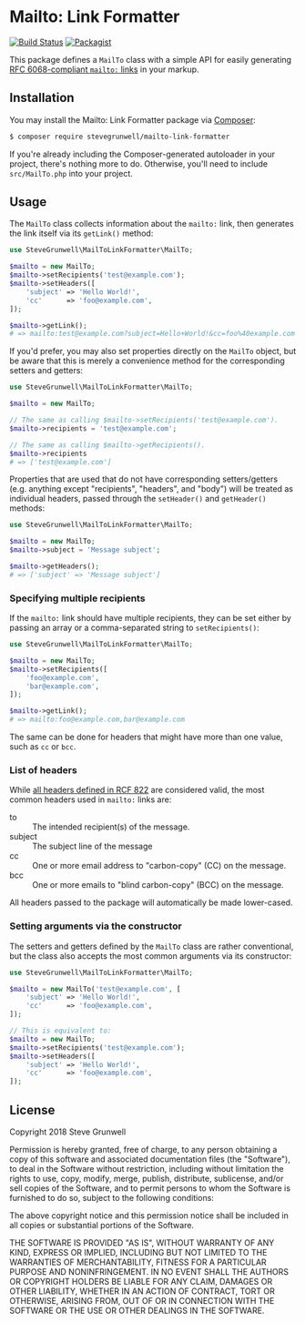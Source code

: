 # Mailto: Link Formatter

[![Build Status](https://travis-ci.org/stevegrunwell/mailto-link-formatter.svg?branch=develop)](https://travis-ci.org/stevegrunwell/mailto-link-formatter)
[![Packagist](https://img.shields.io/packagist/v/stevegrunwell/mailto-link-formatter.svg)](https://packagist.org/packages/stevegrunwell/mailto-link-formatter)

This package defines a `MailTo` class with a simple API for easily generating [RFC 6068-compliant `mailto:` links](https://www.rfc-editor.org/info/rfc2368) in your markup.

## Installation

You may install the Mailto: Link Formatter package via [Composer](https://getcomposer.org):

```sh
$ composer require stevegrunwell/mailto-link-formatter
```

If you're already including the Composer-generated autoloader in your project, there's nothing more to do. Otherwise, you'll need to include `src/MailTo.php` into your project.

## Usage

The `MailTo` class collects information about the `mailto:` link, then generates the link itself via its `getLink()` method:

```php
use SteveGrunwell\MailToLinkFormatter\MailTo;

$mailto = new MailTo;
$mailto->setRecipients('test@example.com');
$mailto->setHeaders([
    'subject' => 'Hello World!',
    'cc'      => 'foo@example.com',
]);

$mailto->getLink();
# => mailto:test@example.com?subject=Hello+World!&cc=foo%40example.com
```

If you'd prefer, you may also set properties directly on the `MailTo` object, but be aware that this is merely a convenience method for the corresponding setters and getters:

```php
use SteveGrunwell\MailToLinkFormatter\MailTo;

$mailto = new MailTo;

// The same as calling $mailto->setRecipients('test@example.com').
$mailto->recipients = 'test@example.com';

// The same as calling $mailto->getRecipients().
$mailto->recipients
# => ['test@example.com']
```

Properties that are used that do not have corresponding setters/getters (e.g. anything except "recipients", "headers", and "body") will be treated as individual headers, passed through the `setHeader()` and `getHeader()` methods:

```php
use SteveGrunwell\MailToLinkFormatter\MailTo;

$mailto = new MailTo;
$mailto->subject = 'Message subject';

$mailto->getHeaders();
# => ['subject' => 'Message subject']
```

### Specifying multiple recipients

If the `mailto:` link should have multiple recipients, they can be set either by passing an array or a comma-separated string to `setRecipients()`:

```php
use SteveGrunwell\MailToLinkFormatter\MailTo;

$mailto = new MailTo;
$mailto->setRecipients([
    'foo@example.com',
    'bar@example.com',
]);

$mailto->getLink();
# => mailto:foo@example.com,bar@example.com
```

The same can be done for headers that might have more than one value, such as `cc` or `bcc`.

### List of headers

While [all headers defined in RCF 822](https://tools.ietf.org/html/rfc822) are considered valid, the most common headers used in `mailto:` links are:

<dl>
    <dt>to</dt>
    <dd>The intended recipient(s) of the message. </dd>
    <dt>subject</dt>
    <dd>The subject line of the message</dd>
    <dt>cc</dt>
    <dd>One or more email address to "carbon-copy" (CC) on the message.</dd>
    <dt>bcc</dt>
    <dd>One or more emails to "blind carbon-copy" (BCC) on the message.</dd>
</dl>

All headers passed to the package will automatically be made lower-cased.

### Setting arguments via the constructor

The setters and getters defined by the `MailTo` class are rather conventional, but the class also accepts the most common arguments via its constructor:

```php
use SteveGrunwell\MailToLinkFormatter\MailTo;

$mailto = new MailTo('test@example.com', [
    'subject' => 'Hello World!',
    'cc'      => 'foo@example.com',
]);

// This is equivalent to:
$mailto = new MailTo;
$mailto->setRecipients('test@example.com');
$mailto->setHeaders([
    'subject' => 'Hello World!',
    'cc'      => 'foo@example.com',
]);
```

## License

Copyright 2018 Steve Grunwell

Permission is hereby granted, free of charge, to any person obtaining a copy of this software and associated documentation files (the "Software"), to deal in the Software without restriction, including without limitation the rights to use, copy, modify, merge, publish, distribute, sublicense, and/or sell copies of the Software, and to permit persons to whom the Software is furnished to do so, subject to the following conditions:

The above copyright notice and this permission notice shall be included in all copies or substantial portions of the Software.

THE SOFTWARE IS PROVIDED "AS IS", WITHOUT WARRANTY OF ANY KIND, EXPRESS OR IMPLIED, INCLUDING BUT NOT LIMITED TO THE WARRANTIES OF MERCHANTABILITY, FITNESS FOR A PARTICULAR PURPOSE AND NONINFRINGEMENT. IN NO EVENT SHALL THE AUTHORS OR COPYRIGHT HOLDERS BE LIABLE FOR ANY CLAIM, DAMAGES OR OTHER LIABILITY, WHETHER IN AN ACTION OF CONTRACT, TORT OR OTHERWISE, ARISING FROM, OUT OF OR IN CONNECTION WITH THE SOFTWARE OR THE USE OR OTHER DEALINGS IN THE SOFTWARE.
